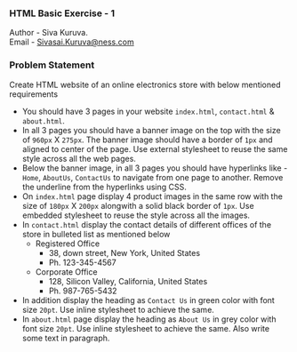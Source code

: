 ### HTML Basic Exercise - 1
Author - Siva Kuruva.   
Email - Sivasai.Kuruva@ness.com

### Problem Statement
Create HTML website of an online electronics store with below mentioned requirements
- You should have 3 pages in your website `index.html`, `contact.html` & `about.html`.
- In all 3 pages you should have a banner image on the top with the size of `960px` X `275px`. The banner image should have a border of `1px` and aligned to center of the page. Use external stylesheet to reuse the same style across all the web pages.
- Below the banner image, in all 3 pages you should have hyperlinks like - `Home`, `AboutUs`, `ContactUs` to navigate from one page to another. Remove the underline from the hyperlinks using CSS.
- On `index.html` page display 4 product images in the same row with the size of `180px` X `200px` alongwith a solid black border of `1px`. Use embedded stylesheet to reuse the style across all the images.
- In `contact.html` display the contact details of different offices of the store in bulleted list as mentioned below
    - Registered Office
        - 38, down street, New York, United States
        - Ph. 123-345-4567
    - Corporate Office
        - 128, Silicon Valley, California, United States
        - Ph. 987-765-5432
- In addition display the heading as `Contact Us` in green color with font size `20pt`. Use inline stylesheet to achieve the same.
- In `about.html` page display the heading as `About Us` in grey color with font size `20pt`. Use inline stylesheet to achieve the same. Also write some text in paragraph.

